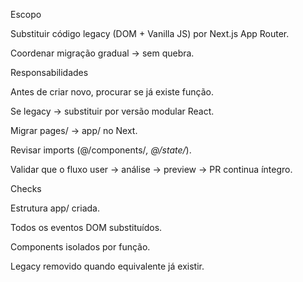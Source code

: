 Escopo

Substituir código legacy (DOM + Vanilla JS) por Next.js App Router.

Coordenar migração gradual → sem quebra.

Responsabilidades

Antes de criar novo, procurar se já existe função.

Se legacy → substituir por versão modular React.

Migrar pages/ → app/ no Next.

Revisar imports (@/components/*, @/state/*).

Validar que o fluxo user → análise → preview → PR continua íntegro.

Checks

 Estrutura app/ criada.

 Todos os eventos DOM substituídos.

 Components isolados por função.

 Legacy removido quando equivalente já existir.